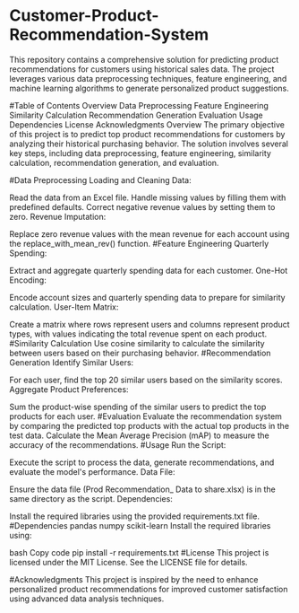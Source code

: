 # Customer-Product-Recommendation-System
This repository contains a comprehensive solution for predicting product recommendations for customers using historical sales data. The project leverages various data preprocessing techniques, feature engineering, and machine learning algorithms to generate personalized product suggestions.

#Table of Contents
Overview
Data Preprocessing
Feature Engineering
Similarity Calculation
Recommendation Generation
Evaluation
Usage
Dependencies
License
Acknowledgments
Overview
The primary objective of this project is to predict top product recommendations for customers by analyzing their historical purchasing behavior. The solution involves several key steps, including data preprocessing, feature engineering, similarity calculation, recommendation generation, and evaluation.

#Data Preprocessing
Loading and Cleaning Data:

Read the data from an Excel file.
Handle missing values by filling them with predefined defaults.
Correct negative revenue values by setting them to zero.
Revenue Imputation:

Replace zero revenue values with the mean revenue for each account using the replace_with_mean_rev() function.
#Feature Engineering
Quarterly Spending:

Extract and aggregate quarterly spending data for each customer.
One-Hot Encoding:

Encode account sizes and quarterly spending data to prepare for similarity calculation.
User-Item Matrix:

Create a matrix where rows represent users and columns represent product types, with values indicating the total revenue spent on each product.
#Similarity Calculation
Use cosine similarity to calculate the similarity between users based on their purchasing behavior.
#Recommendation Generation
Identify Similar Users:

For each user, find the top 20 similar users based on the similarity scores.
Aggregate Product Preferences:

Sum the product-wise spending of the similar users to predict the top products for each user.
#Evaluation
Evaluate the recommendation system by comparing the predicted top products with the actual top products in the test data.
Calculate the Mean Average Precision (mAP) to measure the accuracy of the recommendations.
#Usage
Run the Script:

Execute the script to process the data, generate recommendations, and evaluate the model's performance.
Data File:

Ensure the data file (Prod Recommendation_ Data to share.xlsx) is in the same directory as the script.
Dependencies:

Install the required libraries using the provided requirements.txt file.
#Dependencies
pandas
numpy
scikit-learn
Install the required libraries using:

bash
Copy code
pip install -r requirements.txt
#License
This project is licensed under the MIT License. See the LICENSE file for details.

#Acknowledgments
This project is inspired by the need to enhance personalized product recommendations for improved customer satisfaction using advanced data analysis techniques.
